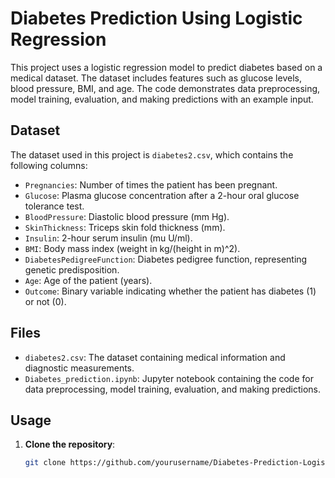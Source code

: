 # Diabetes Prediction Using Logistic Regression

This project uses a logistic regression model to predict diabetes based on a medical dataset. The dataset includes features such as glucose levels, blood pressure, BMI, and age. The code demonstrates data preprocessing, model training, evaluation, and making predictions with an example input.

## Dataset

The dataset used in this project is `diabetes2.csv`, which contains the following columns:
- `Pregnancies`: Number of times the patient has been pregnant.
- `Glucose`: Plasma glucose concentration after a 2-hour oral glucose tolerance test.
- `BloodPressure`: Diastolic blood pressure (mm Hg).
- `SkinThickness`: Triceps skin fold thickness (mm).
- `Insulin`: 2-hour serum insulin (mu U/ml).
- `BMI`: Body mass index (weight in kg/(height in m)^2).
- `DiabetesPedigreeFunction`: Diabetes pedigree function, representing genetic predisposition.
- `Age`: Age of the patient (years).
- `Outcome`: Binary variable indicating whether the patient has diabetes (1) or not (0).

## Files

- `diabetes2.csv`: The dataset containing medical information and diagnostic measurements.
- `Diabetes_prediction.ipynb`: Jupyter notebook containing the code for data preprocessing, model training, evaluation, and making predictions.

## Usage

1. **Clone the repository**:
   ```bash
   git clone https://github.com/yourusername/Diabetes-Prediction-Logistic-Regression.git
